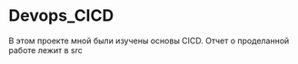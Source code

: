 # Devops_CICD

В этом проекте мной были изучены основы CICD.
Отчет о проделанной работе лежит в src
